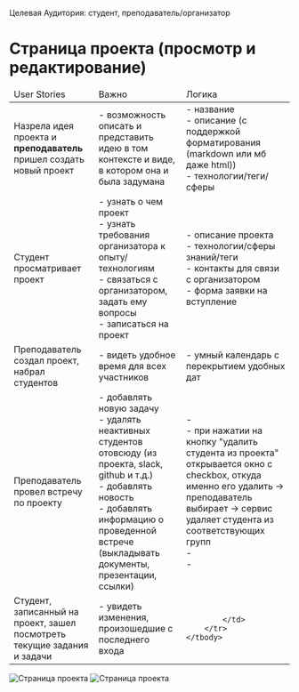 Целевая Аудитория: студент, преподаватель/организатор

# Страница проекта (просмотр и редактирование)
<table>
    <thead>
        <td>User Stories</td>
        <td>Важно</td>
        <td>Логика</td>
    </thead>
    <tbody>
        <tr>
            <td>
                Назрела идея проекта и <b>преподаватель</b> пришел создать новый проект
            </td>
            <td>
                - возможность описать и представить идею в том контексте и виде, в котором она и была задумана
            </td>
            <td>
                - название <br>
                - описание (с поддержкой форматирования (markdown или мб даже html)) <br>
                - технологии/теги/сферы <br>
            </td>
        </tr>
        <tr>
            <td>
                Студент просматривает проект
            </td>
            <td>
                - узнать о чем проект <br>
                - узнать требования организатора к опыту/технологиям <br>
                - связаться с организатором, задать ему вопросы <br>
                - записаться на проект
            </td>
            <td>
                - описание проекта <br>
                - технологии/сферы знаний/теги <br>
                - контакты для связи с организатором <br>
                - форма заявки на вступление
            </td>
        </tr>
        <tr>
            <td>
                Преподаватель создал проект, набрал студентов
            </td>
            <td>
                - видеть удобное время для всех участников <br>
            </td>
            <td>
                - умный календарь с перекрытием удобных дат <br>
            </td>
        </tr>
        <tr>
            <td>
                Преподаватель провел встречу по проекту
            </td>
            <td>
                - добавлять новую задачу<br>
                - удалять неактивных студентов отовсюду (из проекта, slack, github и т.д.)<br>
                - добавлять новость<br>
                - добавлять информацию о проведенной встрече (выкладывать документы, презентации, ссылки)<br>
            </td>
            <td>
                - <br>
                - при нажатии на кнопку "удалить студента из проекта" открывается окно с checkbox, откуда именно его удалить -> преподаватель выбирает -> сервис удаляет студента из соответствующих групп<br>
                - <br>
                - <br>
            </td>
        </tr>
        <tr>
            <td>
                Студент, записанный на проект, зашел посмотреть текущие задания и задачи
            </td>
            <td>
                - увидеть изменения, произошедшие с последнего входа
            </td>
            <td>

            </td>
        </tr>
    </tbody>
</table>

![Страница проекта](https://github.com/lanit-tercom-school/studit/blob/master/docs/projects/ProjectForTeacher.png "Страница проекта")
![Страница проекта](https://github.com/lanit-tercom-school/studit/blob/master/docs/projects/ProjectForStudent.png "Страница проекта")
